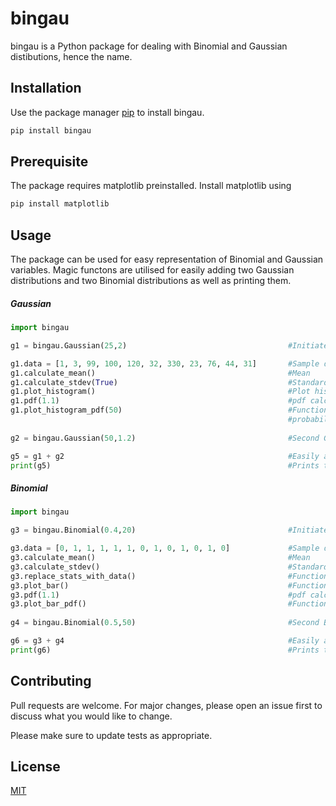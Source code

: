 # bingau

bingau is a Python package for dealing with Binomial and Gaussian distibutions, hence the name.

## Installation

Use the package manager [pip](https://pip.pypa.io/en/stable/) to install bingau.

```bash
pip install bingau
```

## Prerequisite

The package requires matplotlib preinstalled. Install matplotlib using 

```bash
pip install matplotlib
```

## Usage

The package can be used for easy representation of Binomial and Gaussian variables. Magic functons are utilised
for easily adding two Gaussian distributions and two Binomial distributions as well as printing them. 

##### Gaussian

```python
import bingau

g1 = bingau.Gaussian(25,2)                                    #Initiate a Gaussian distribution. Positional arguments: (Mu, Sigma)

g1.data = [1, 3, 99, 100, 120, 32, 330, 23, 76, 44, 31]       #Sample data input
g1.calculate_mean()                                           #Mean
g1.calculate_stdev(True)                                      #Standard deviation
g1.plot_histogram()                                           #Plot histogram
g1.pdf(1.1)                                                   #pdf calculator at a point x, here x = 1.1
g1.plot_histogram_pdf(50)                                     #Function to plot the normalized histogram of the data and a plot of the 
                                                              #probability density function along the same range
                                                           
g2 = bingau.Gaussian(50,1.2)                                  #Second Gaussian distribution

g5 = g1 + g2                                                  #Easily add two Gaussian distributions
print(g5)                                                     #Prints the mean and std-dev of the resultant Gaussian distribution

```

##### Binomial

```python
import bingau

g3 = bingau.Binomial(0.4,20)                                  #Initiate a Binomial distribution. Positional arguments: (p, n)

g3.data = [0, 1, 1, 1, 1, 1, 0, 1, 0, 1, 0, 1, 0]             #Sample data input
g3.calculate_mean()                                           #Mean
g3.calculate_stdev()                                          #Standard deviation
g3.replace_stats_with_data()                                  #Function to calculate p and n from the data set
g3.plot_bar()                                                 #Function to output a histogram of the instance variable data using matplotlib pyplot library
g3.pdf(1.1)                                                   #pdf calculator at a point x, here x = 1.1
g3.plot_bar_pdf()                                             #Function to plot the pdf of the binomial distribution
                                                           
g4 = bingau.Binomial(0.5,50)                                  #Second Binomial distribution

g6 = g3 + g4                                                  #Easily add two Binomial distributions
print(g6)                                                     #Prints the mean and std-dev of the resultant Binomial distribution

```

## Contributing
Pull requests are welcome. For major changes, please open an issue first to discuss what you would like to change.

Please make sure to update tests as appropriate.

## License
[MIT](https://choosealicense.com/licenses/mit/)
